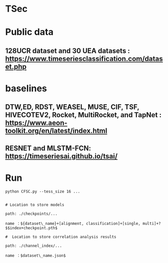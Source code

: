# TSec

# Public data
## 128UCR dataset and 30 UEA datasets : https://www.timeseriesclassification.com/dataset.php

# baselines
## DTW,ED, RDST, WEASEL, MUSE, CIF, TSF, HIVECOTEV2, Rocket, MultiRocket, and TapNet : https://www.aeon-toolkit.org/en/latest/index.html
## RESNET and MLSTM-FCN: https://timeseriesai.github.io/tsai/


# Run

```shell
python CFSC.py --tess_size 16 ...


# Location to store models

path: ./checkpoints/...

name ：${dataset\_name}+[alignment, classification]+[single, multi]+?$$index+checkpoint.pth$

#  Location to store correlation analysis results

path: ./channel_index/...

name ：$dataset\_name.json$
